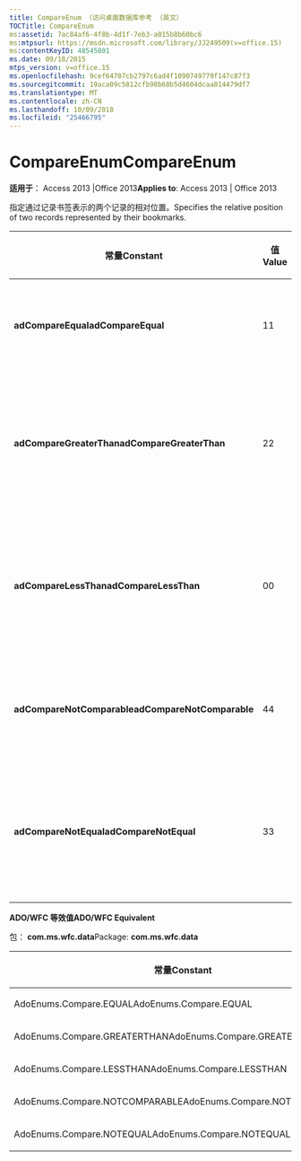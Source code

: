 ```yaml
---
title: CompareEnum （访问桌面数据库参考 （英文）
TOCTitle: CompareEnum
ms:assetid: 7ac84af6-4f8b-4d1f-7eb3-a015b8b60bc6
ms:mtpsurl: https://msdn.microsoft.com/library/JJ249509(v=office.15)
ms:contentKeyID: 48545801
ms.date: 09/18/2015
mtps_version: v=office.15
ms.openlocfilehash: 9cef64707cb2797c6ad4f1090749779f147c87f3
ms.sourcegitcommit: 19aca09c5812cfb98b68b5d4604dcaa814479df7
ms.translationtype: MT
ms.contentlocale: zh-CN
ms.lasthandoff: 10/09/2018
ms.locfileid: "25466795"
---
```

# <a name="compareenum"></a><span data-ttu-id="2b6d3-102">CompareEnum</span><span class="sxs-lookup"><span data-stu-id="2b6d3-102">CompareEnum</span></span>


<span data-ttu-id="2b6d3-103">**适用于**： Access 2013 |Office 2013</span><span class="sxs-lookup"><span data-stu-id="2b6d3-103">**Applies to**: Access 2013 | Office 2013</span></span>

<span data-ttu-id="2b6d3-104">指定通过记录书签表示的两个记录的相对位置。</span><span class="sxs-lookup"><span data-stu-id="2b6d3-104">Specifies the relative position of two records represented by their bookmarks.</span></span>

<table>
<colgroup>
<col style="width: 33%" />
<col style="width: 33%" />
<col style="width: 33%" />
</colgroup>
<thead>
<tr class="header">
<th><p><span data-ttu-id="2b6d3-105">常量</span><span class="sxs-lookup"><span data-stu-id="2b6d3-105">Constant</span></span></p></th>
<th><p><span data-ttu-id="2b6d3-106">值</span><span class="sxs-lookup"><span data-stu-id="2b6d3-106">Value</span></span></p></th>
<th><p><span data-ttu-id="2b6d3-107">说明</span><span class="sxs-lookup"><span data-stu-id="2b6d3-107">Description</span></span></p></th>
</tr>
</thead>
<tbody>
<tr class="odd">
<td><p><span data-ttu-id="2b6d3-108"><strong>adCompareEqual</strong></span><span class="sxs-lookup"><span data-stu-id="2b6d3-108"><strong>adCompareEqual</strong></span></span></p></td>
<td><p><span data-ttu-id="2b6d3-109">1</span><span class="sxs-lookup"><span data-stu-id="2b6d3-109">1</span></span></p></td>
<td><p><span data-ttu-id="2b6d3-110">指示书签相同。</span><span class="sxs-lookup"><span data-stu-id="2b6d3-110">Indicates that the bookmarks are equal.</span></span></p></td>
</tr>
<tr class="even">
<td><p><span data-ttu-id="2b6d3-111"><strong>adCompareGreaterThan</strong></span><span class="sxs-lookup"><span data-stu-id="2b6d3-111"><strong>adCompareGreaterThan</strong></span></span></p></td>
<td><p><span data-ttu-id="2b6d3-112">2</span><span class="sxs-lookup"><span data-stu-id="2b6d3-112">2</span></span></p></td>
<td><p><span data-ttu-id="2b6d3-113">指示第一个书签在第二个书签之后。</span><span class="sxs-lookup"><span data-stu-id="2b6d3-113">Indicates that the first bookmark is after the second.</span></span></p></td>
</tr>
<tr class="odd">
<td><p><span data-ttu-id="2b6d3-114"><strong>adCompareLessThan</strong></span><span class="sxs-lookup"><span data-stu-id="2b6d3-114"><strong>adCompareLessThan</strong></span></span></p></td>
<td><p><span data-ttu-id="2b6d3-115">0</span><span class="sxs-lookup"><span data-stu-id="2b6d3-115">0</span></span></p></td>
<td><p><span data-ttu-id="2b6d3-116">指示第一个书签在第二个书签之前。</span><span class="sxs-lookup"><span data-stu-id="2b6d3-116">Indicates that the first bookmark is before the second.</span></span></p></td>
</tr>
<tr class="even">
<td><p><span data-ttu-id="2b6d3-117"><strong>adCompareNotComparable</strong></span><span class="sxs-lookup"><span data-stu-id="2b6d3-117"><strong>adCompareNotComparable</strong></span></span></p></td>
<td><p><span data-ttu-id="2b6d3-118">4</span><span class="sxs-lookup"><span data-stu-id="2b6d3-118">4</span></span></p></td>
<td><p><span data-ttu-id="2b6d3-119">指示无法比较书签。</span><span class="sxs-lookup"><span data-stu-id="2b6d3-119">Indicates that the bookmarks cannot be compared.</span></span></p></td>
</tr>
<tr class="odd">
<td><p><span data-ttu-id="2b6d3-120"><strong>adCompareNotEqual</strong></span><span class="sxs-lookup"><span data-stu-id="2b6d3-120"><strong>adCompareNotEqual</strong></span></span></p></td>
<td><p><span data-ttu-id="2b6d3-121">3</span><span class="sxs-lookup"><span data-stu-id="2b6d3-121">3</span></span></p></td>
<td><p><span data-ttu-id="2b6d3-122">指示书签不相同或者未排序。</span><span class="sxs-lookup"><span data-stu-id="2b6d3-122">Indicates that the bookmarks are not equal and not ordered.</span></span></p></td>
</tr>
</tbody>
</table>


<span data-ttu-id="2b6d3-123">**ADO/WFC 等效值**</span><span class="sxs-lookup"><span data-stu-id="2b6d3-123">**ADO/WFC Equivalent**</span></span>

<span data-ttu-id="2b6d3-124">包： **com.ms.wfc.data**</span><span class="sxs-lookup"><span data-stu-id="2b6d3-124">Package: **com.ms.wfc.data**</span></span>

<table>
<colgroup>
<col style="width: 100%" />
</colgroup>
<thead>
<tr class="header">
<th><p><span data-ttu-id="2b6d3-125">常量</span><span class="sxs-lookup"><span data-stu-id="2b6d3-125">Constant</span></span></p></th>
</tr>
</thead>
<tbody>
<tr class="odd">
<td><p><span data-ttu-id="2b6d3-126">AdoEnums.Compare.EQUAL</span><span class="sxs-lookup"><span data-stu-id="2b6d3-126">AdoEnums.Compare.EQUAL</span></span></p></td>
</tr>
<tr class="even">
<td><p><span data-ttu-id="2b6d3-127">AdoEnums.Compare.GREATERTHAN</span><span class="sxs-lookup"><span data-stu-id="2b6d3-127">AdoEnums.Compare.GREATERTHAN</span></span></p></td>
</tr>
<tr class="odd">
<td><p><span data-ttu-id="2b6d3-128">AdoEnums.Compare.LESSTHAN</span><span class="sxs-lookup"><span data-stu-id="2b6d3-128">AdoEnums.Compare.LESSTHAN</span></span></p></td>
</tr>
<tr class="even">
<td><p><span data-ttu-id="2b6d3-129">AdoEnums.Compare.NOTCOMPARABLE</span><span class="sxs-lookup"><span data-stu-id="2b6d3-129">AdoEnums.Compare.NOTCOMPARABLE</span></span></p></td>
</tr>
<tr class="odd">
<td><p><span data-ttu-id="2b6d3-130">AdoEnums.Compare.NOTEQUAL</span><span class="sxs-lookup"><span data-stu-id="2b6d3-130">AdoEnums.Compare.NOTEQUAL</span></span></p></td>
</tr>
</tbody>
</table>

